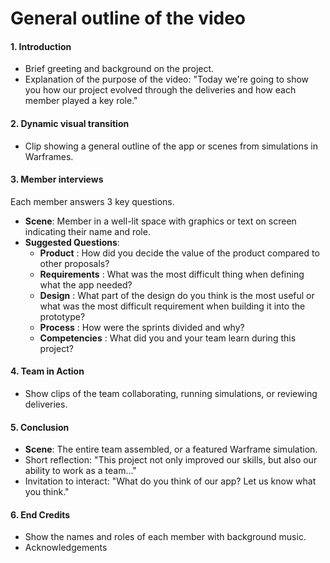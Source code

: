 # General outline of the video

#### **1. Introduction**
- Brief greeting and background on the project.
- Explanation of the purpose of the video: "Today we're going to show you how our project evolved through the deliveries and how each member played a key role."

#### **2. Dynamic visual transition**
- Clip showing a general outline of the app or scenes from simulations in Warframes.

#### **3. Member interviews**
Each member answers 3 key questions.
- **Scene**: Member in a well-lit space with graphics or text on screen indicating their name and role.
- **Suggested Questions**:
    - **Product** :
How did you decide the value of the product compared to other proposals?    
    - **Requirements** :
What was the most difficult thing when defining what the app needed?  
    - **Design** :
What part of the design do you think is the most useful or what was the most difficult requirement when building it into the prototype?  
    - **Process** :
How were the sprints divided and why?  
    - **Competencies** :
What did you and your team learn during this project?  

#### **4. Team in Action**
- Show clips of the team collaborating, running simulations, or reviewing deliveries.

#### **5. Conclusion**
- **Scene**: The entire team assembled, or a featured Warframe simulation.
- Short reflection: "This project not only improved our skills, but also our ability to work as a team..."
- Invitation to interact: "What do you think of our app? Let us know what you think."

#### **6. End Credits**
- Show the names and roles of each member with background music.
- Acknowledgements

